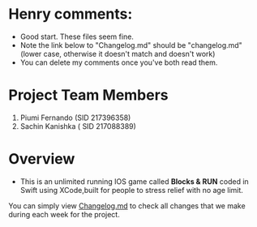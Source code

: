 # Henry comments:
- Good start. These files seem fine.
- Note the link below to "Changelog.md" should be "changelog.md" (lower case, otherwise it doesn't match and doesn't work)
- You can delete my comments once you've both read them.


# Project Team Members 

1. Piumi Fernando (SID 217396358)
2. Sachin Kanishka ( SID 217088389) 

# Overview 

- This is an unlimited running IOS  game called **Blocks & RUN** coded in Swift using XCode,built for people to stress relief with no age limit.

You can simply view [Changelog.md](https://github.com/pwarnaku/SIT305-Project/blob/master/Changedlog.md) to check all changes that we make during each week for the project. 
